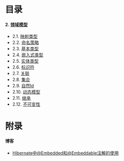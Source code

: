 # 目录
#### 2. [领域模型](https://docs.jboss.org/hibernate/stable/orm/userguide/html_single/Hibernate_User_Guide.html#domain-model)
- 2.1. [映射类型](https://docs.jboss.org/hibernate/stable/orm/userguide/html_single/Hibernate_User_Guide.html#mapping-types)
- 2.2. [命名策略](https://docs.jboss.org/hibernate/stable/orm/userguide/html_single/Hibernate_User_Guide.html#naming)
- 2.3. [基本类型](https://docs.jboss.org/hibernate/stable/orm/userguide/html_single/Hibernate_User_Guide.html#basic)
- 2.4. [嵌入式类型](https://docs.jboss.org/hibernate/stable/orm/userguide/html_single/Hibernate_User_Guide.html#embeddables)
- 2.5. [实体类型](https://docs.jboss.org/hibernate/stable/orm/userguide/html_single/Hibernate_User_Guide.html#entity)
- 2.6. [标识符](https://docs.jboss.org/hibernate/stable/orm/userguide/html_single/Hibernate_User_Guide.html#identifiers)
- 2.7. [关联](https://docs.jboss.org/hibernate/stable/orm/userguide/html_single/Hibernate_User_Guide.html#associations)
- 2.8. [集合](https://docs.jboss.org/hibernate/stable/orm/userguide/html_single/Hibernate_User_Guide.html#collections)
- 2.9. [自然Id](https://docs.jboss.org/hibernate/stable/orm/userguide/html_single/Hibernate_User_Guide.html#naturalid)
- 2.10. [动态模型](https://docs.jboss.org/hibernate/stable/orm/userguide/html_single/Hibernate_User_Guide.html#dynamic-model)
- 2.11. [继承](https://docs.jboss.org/hibernate/stable/orm/userguide/html_single/Hibernate_User_Guide.html#entity-inheritance)
- 2.12. [不可变性](https://docs.jboss.org/hibernate/stable/orm/userguide/html_single/Hibernate_User_Guide.html#entity-immutability)




# 附录
#### 博客
- [Hibernate中@Embedded和@Embeddable注解的使用](https://blog.csdn.net/lmy86263/article/details/52108130)
